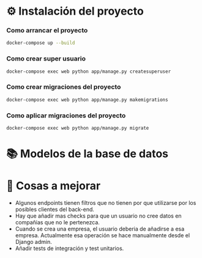 # ⚙️ Instalación del proyecto


### Como arrancar el proyecto
```bash
docker-compose up --build
```
### Como crear super usuario
```bash
docker-compose exec web python app/manage.py createsuperuser
```
### Como crear migraciones del proyecto
```bash
docker-compose exec web python app/manage.py makemigrations
```
### Como aplicar migraciones del proyecto
```bash
docker-compose exec web python app/manage.py migrate
```

# 📚 Modelos de la base de datos

# 🔄 Cosas a mejorar
- Algunos endpoints tienen filtros que no tienen por que utilizarse por los posibles clientes del back-end.
- Hay que añadir mas checks para que un usuario no cree datos en compañias que no le pertenezca.
- Cuando se crea una empresa, el usuario deberia de añadirse a esa empresa. Actualmente esa operación se hace manualmente desde el Django admin.
- Añadir tests de integración y test unitarios.

